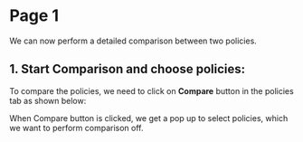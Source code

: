 # Page 1

We can now perform a detailed comparison between two policies.

## 1. Start Comparison and choose policies:

To compare the policies, we need to click on **Compare** button in the policies tab as shown below:



When Compare button is clicked, we get a pop up to select policies, which we want to perform comparison off.

